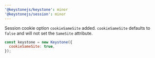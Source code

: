 ```yaml
---
'@keystonejs/keystone': minor
'@keystonejs/session': minor
---
```


  Session cookie option `cookieSameSite` added. `cookieSameSite` defaults to `false` and will not set the `SameSite` attribute.

  ```javascript
  const keystone = new Keystone({
    cookieSameSite: true,
  });
  ```
